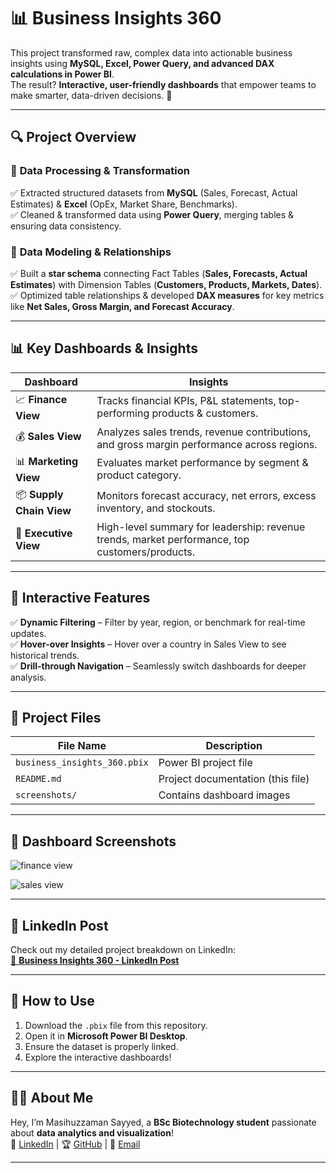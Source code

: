 # 📊 Business Insights 360
This project transformed raw, complex data into actionable business insights using **MySQL, Excel, Power Query, and advanced DAX calculations in Power BI**.  
The result? **Interactive, user-friendly dashboards** that empower teams to make smarter, data-driven decisions. 🎯  

---

## 🔍 **Project Overview**
### 🔹 **Data Processing & Transformation**
✅ Extracted structured datasets from **MySQL** (Sales, Forecast, Actual Estimates) & **Excel** (OpEx, Market Share, Benchmarks).  
✅ Cleaned & transformed data using **Power Query**, merging tables & ensuring data consistency.  

### 🔹 **Data Modeling & Relationships**
✅ Built a **star schema** connecting Fact Tables (**Sales, Forecasts, Actual Estimates**) with Dimension Tables (**Customers, Products, Markets, Dates**).  
✅ Optimized table relationships & developed **DAX measures** for key metrics like **Net Sales, Gross Margin, and Forecast Accuracy**.  

---

## 📊 **Key Dashboards & Insights**
| Dashboard          | Insights |
|-------------------|----------|
| 📈 **Finance View** | Tracks financial KPIs, P&L statements, top-performing products & customers. |
| 💰 **Sales View** | Analyzes sales trends, revenue contributions, and gross margin performance across regions. |
| 📊 **Marketing View** | Evaluates market performance by segment & product category. |
| 📦 **Supply Chain View** | Monitors forecast accuracy, net errors, excess inventory, and stockouts. |
| 🏢 **Executive View** | High-level summary for leadership: revenue trends, market performance, top customers/products. |

---

## 🎯 **Interactive Features**
✅ **Dynamic Filtering** – Filter by year, region, or benchmark for real-time updates.  
✅ **Hover-over Insights** – Hover over a country in Sales View to see historical trends.  
✅ **Drill-through Navigation** – Seamlessly switch dashboards for deeper analysis.  

---

## 📂 **Project Files**
| File Name                | Description |
|--------------------------|-------------|
| `business_insights_360.pbix` | Power BI project file |
| `README.md`              | Project documentation (this file) |
| `screenshots/`           | Contains dashboard images |

---

## 📸 **Dashboard Screenshots**

![finance view](https://github.com/user-attachments/assets/946e0e9d-8a8b-48a2-956f-dc0b9f11f8c0)

![sales view](https://github.com/user-attachments/assets/f4f75fa1-af67-4a4e-8063-a36fd506c214)

---

## 🔗 **LinkedIn Post**
Check out my detailed project breakdown on LinkedIn:  
[🔗 **Business Insights 360 - LinkedIn Post**](https://www.linkedin.com/posts/masihuzzamansayyed_powerbi-dataanalytics-businessintelligence-activity-7300244345738162176-ovPr?utm_source=share&utm_medium=member_desktop&rcm=ACoAAEuvomMBwZJ9Ks2zw-jAANd68uL6HzG0vcg)  

---

## 🚀 **How to Use**
1. Download the `.pbix` file from this repository.  
2. Open it in **Microsoft Power BI Desktop**.  
3. Ensure the dataset is properly linked.  
4. Explore the interactive dashboards!  

---

## 👨‍💻 **About Me**
Hey, I’m Masihuzzaman Sayyed, a **BSc Biotechnology student** passionate about **data analytics and visualization**!  
🔗 [LinkedIn]((https://www.linkedin.com/in/masihuzzamansayyed/)) | 🏆 [GitHub](github.com/MasihuzzamanSayyed/) | 📧 [Email](masisayyedofficial@gmail.com)  

---

